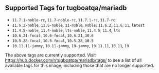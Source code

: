 ## Supported Tags for tugboatqa/mariadb

* `11.7.1-noble-rc`, `11.7-noble-rc`, `11.7.1-rc`, `11.7-rc`
* `11.6.2-noble`, `11.6-noble`, `11-noble`, `noble`, `11.6.2`, `11.6`, `11`, `latest`
* `11.4.5-noble`, `11.4-noble`, `lts-noble`, `11.4.5`, `11.4`, `lts`
* `10.6.21-focal`, `10.6-focal`, `10.6.21`, `10.6`
* `10.5.28-focal`, `10.5-focal`, `10.5.28`, `10.5`
* `10.11.11-jammy`, `10.11-jammy`, `10-jammy`, `10.11.11`, `10.11`, `10`

The above tags are currently supported. Visit https://hub.docker.com/r/tugboatqa/mariadb/tags/ to see a list of all available tags for this image, including those that are no longer supported.
